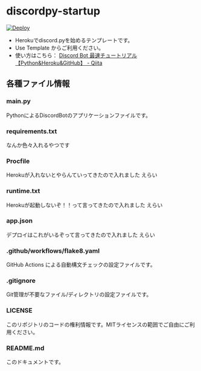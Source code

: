 # discordpy-startup

[![Deploy](https://www.herokucdn.com/deploy/button.svg)](https://heroku.com/deploy)

- Herokuでdiscord.pyを始めるテンプレートです。
- Use Template からご利用ください。
- 使い方はこちら： [Discord Bot 最速チュートリアル【Python&Heroku&GitHub】 - Qiita](https://qiita.com/1ntegrale9/items/aa4b373e8895273875a8)

## 各種ファイル情報

### main.py
PythonによるDiscordBotのアプリケーションファイルです。

### requirements.txt
なんか色々入れるやつです

### Procfile
Herokuが入れないとやらんていってきたので入れました
えらい

### runtime.txt
Herokuが起動しないぞ！！って言ってきたので入れました
えらい

### app.json
デプロイはこれがいるぞって言ってきたので入れました
えらい

### .github/workflows/flake8.yaml
GitHub Actions による自動構文チェックの設定ファイルです。

### .gitignore
Git管理が不要なファイル/ディレクトリの設定ファイルです。

### LICENSE
このリポジトリのコードの権利情報です。MITライセンスの範囲でご自由にご利用ください。

### README.md
このドキュメントです。
